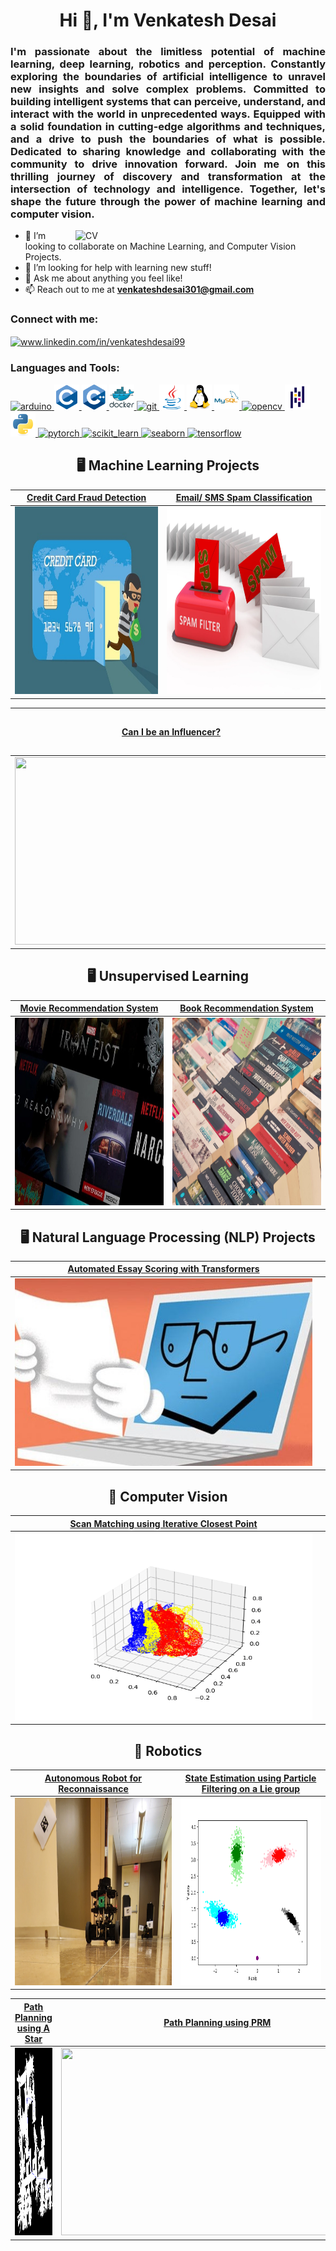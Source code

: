 <h1 align="center">Hi 👋, I'm Venkatesh Desai</h1>
<h3 align="justify">I'm passionate about the limitless potential of machine learning, deep learning, robotics and perception. Constantly exploring the boundaries of artificial intelligence to unravel new insights and solve complex problems. Committed to building intelligent systems that can perceive, understand, and interact with the world in unprecedented ways. Equipped with a solid foundation in cutting-edge algorithms and techniques, and a drive to push the boundaries of what is possible. Dedicated to sharing knowledge and collaborating with the community to drive innovation forward. Join me on this thrilling journey of discovery and transformation at the intersection of technology and intelligence. Together, let's shape the future through the power of machine learning and computer vision.</h3>

<img align="right" alt="CV" width="400" src="https://sgu.ac.id/wp-content/uploads/2020/12/1_QHxBLzMK7rp_5ysw77uK3A.gif">

- 👯 I’m looking to collaborate on Machine Learning, and Computer Vision Projects.
- 🤔 I’m looking for help with learning new stuff!
- 💬 Ask me about anything you feel like!
- 📫 Reach out to me at **venkateshdesai301@gmail.com**

<h3 align="left">Connect with me:</h3>
<p align="left">
<a href="https://linkedin.com/in/venkateshdesai99" target="blank"><img align="center" src="https://raw.githubusercontent.com/rahuldkjain/github-profile-readme-generator/master/src/images/icons/Social/linked-in-alt.svg" alt="www.linkedin.com/in/venkateshdesai99" height="30" width="40" /></a>
</p>

<h3 align="left">Languages and Tools:</h3>
<p align="left"> <a href="https://www.arduino.cc/" target="_blank" rel="noreferrer"> <img src="https://cdn.worldvectorlogo.com/logos/arduino-1.svg" alt="arduino" width="40" height="40"/> </a> <a href="https://www.cprogramming.com/" target="_blank" rel="noreferrer"> <img src="https://raw.githubusercontent.com/devicons/devicon/master/icons/c/c-original.svg" alt="c" width="40" height="40"/> </a> <a href="https://www.w3schools.com/cpp/" target="_blank" rel="noreferrer"> <img src="https://raw.githubusercontent.com/devicons/devicon/master/icons/cplusplus/cplusplus-original.svg" alt="cplusplus" width="40" height="40"/> </a> <a href="https://www.docker.com/" target="_blank" rel="noreferrer"> <img src="https://raw.githubusercontent.com/devicons/devicon/master/icons/docker/docker-original-wordmark.svg" alt="docker" width="40" height="40"/> </a> <a href="https://git-scm.com/" target="_blank" rel="noreferrer"> <img src="https://www.vectorlogo.zone/logos/git-scm/git-scm-icon.svg" alt="git" width="40" height="40"/> </a> <a href="https://www.java.com" target="_blank" rel="noreferrer"> <img src="https://raw.githubusercontent.com/devicons/devicon/master/icons/java/java-original.svg" alt="java" width="40" height="40"/> </a> <a href="https://www.linux.org/" target="_blank" rel="noreferrer"> <img src="https://raw.githubusercontent.com/devicons/devicon/master/icons/linux/linux-original.svg" alt="linux" width="40" height="40"/> </a> <a href="https://www.mysql.com/" target="_blank" rel="noreferrer"> <img src="https://raw.githubusercontent.com/devicons/devicon/master/icons/mysql/mysql-original-wordmark.svg" alt="mysql" width="40" height="40"/> </a> <a href="https://opencv.org/" target="_blank" rel="noreferrer"> <img src="https://www.vectorlogo.zone/logos/opencv/opencv-icon.svg" alt="opencv" width="40" height="40"/> </a> <a href="https://pandas.pydata.org/" target="_blank" rel="noreferrer"> <img src="https://raw.githubusercontent.com/devicons/devicon/2ae2a900d2f041da66e950e4d48052658d850630/icons/pandas/pandas-original.svg" alt="pandas" width="40" height="40"/> </a> <a href="https://www.python.org" target="_blank" rel="noreferrer"> <img src="https://raw.githubusercontent.com/devicons/devicon/master/icons/python/python-original.svg" alt="python" width="40" height="40"/> </a> <a href="https://pytorch.org/" target="_blank" rel="noreferrer"> <img src="https://www.vectorlogo.zone/logos/pytorch/pytorch-icon.svg" alt="pytorch" width="40" height="40"/> </a> <a href="https://scikit-learn.org/" target="_blank" rel="noreferrer"> <img src="https://upload.wikimedia.org/wikipedia/commons/0/05/Scikit_learn_logo_small.svg" alt="scikit_learn" width="40" height="40"/> </a> <a href="https://seaborn.pydata.org/" target="_blank" rel="noreferrer"> <img src="https://seaborn.pydata.org/_images/logo-mark-lightbg.svg" alt="seaborn" width="40" height="40"/> </a> <a href="https://www.tensorflow.org" target="_blank" rel="noreferrer"> <img src="https://www.vectorlogo.zone/logos/tensorflow/tensorflow-icon.svg" alt="tensorflow" width="40" height="40"/> </a> </p>

<!--<p><img align="left" src="https://github-readme-stats.vercel.app/api/top-langs?username=venkydesai&show_icons=true&locale=en&layout=compact" alt="venkydesai" /></p>

<p>&nbsp;<img align="center" src="https://github-readme-stats.vercel.app/api?username=venkydesai&show_icons=true&locale=en" alt="venkydesai" /></p>

<p><img align="center" src="https://github-readme-streak-stats.herokuapp.com/?user=venkydesai&" alt="venkydesai" /></p> -->


<!--## My Projects:-->

<h2 align = "center"> 🖥 Machine Learning Projects </h2>

| [Credit Card Fraud Detection](https://github.com/venkydesai/credit-card-fraud-detection)| [Email/ SMS Spam Classification](https://github.com/venkydesai/email-spam-classification)|
| :-:| :-:| 
| [<img src = "https://github.com/venkydesai/Profile_images/blob/main/Images/credit_card.jpeg" width = 500 height = 300/>](https://github.com/venkydesai/credit-card-fraud-detection)| [<img src="https://github.com/venkydesai/Profile_images/blob/main/Images/Spam.jpg" width = 500 height = 300/>](https://github.com/venkydesai/email-spam-classification)

| [Can I be an Influencer?](https://github.com/venkydesai/Can-I-be-an-Influencer)| [Airbnb House price prediction](https://github.com/venkydesai/credit-card-fraud-detection)|
| :-:| :-:|
| [<img src = "https://github.com/venkydesai/Profile_images/blob/main/Images/Influ.jpg" width = 500 height = 300/>](https://github.com/venkydesai/Airbnb-House-Price-Prediction)| [<img src="https://github.com/venkydesai/Profile_images/blob/main/Images/dataset-cover.jpg" width = 500 height = 300/>](https://github.com/venkydesai/Airbnb-House-Price-Prediction)

<h2 align = "center"> 🖥 Unsupervised Learning </h2>

| [Movie Recommendation System](https://github.com/venkydesai/movie-recommendation-system)| [Book Recommendation System](https://github.com/venkydesai/book-reccomendation-system)|
| :-:| :-:| 
| [<img src = "https://github.com/venkydesai/Profile_images/blob/main/Images/movie-recommendation.jpg" width = 500 height = 300/>](https://github.com/venkydesai/movie-recommendation-system)| [<img src="https://github.com/venkydesai/Profile_images/blob/main/Images/book.jpg" width = 500 height = 300/>](https://github.com/venkydesai/book-reccomendation-system)

<h2 align = "center"> 🖥 Natural Language Processing (NLP) Projects </h2>

| [Automated Essay Scoring with Transformers](https://github.com/suhasmaddali/English-Language-Learning-Prediction-with-AI-and-Machine-Learning)| |
| :-:| :-:|
| [<img src = "https://github.com/venkydesai/Profile_images/blob/main/Images/automated_essay_scoring.jpg" width = 500 height = 300/>](https://github.com/suhasmaddali/English-Language-Learning-Prediction-with-AI-and-Machine-Learning)|

<h2 align = "center"> 📸 Computer Vision </h2>

| [Scan Matching using Iterative Closest Point](https://github.com/venkydesai/Scan-matching-using-iterative-closest-point)| |
| :-:| :-:|
| [<img src = "https://github.com/venkydesai/Profile_images/blob/main/Images/2.gif" width = 500 height = 300/>](https://github.com/venkydesai/Scan-matching-using-iterative-closest-point)|

<h2 align = "center"> 🤖 Robotics </h2>

| [Autonomous Robot for Reconnaissance](https://github.com/venkydesai/Team-Splinter-Autonomous-Ground-Robot-For-Reconnaissance)| [State Estimation using Particle Filtering on a Lie group](https://github.com/venkydesai/state-estimation-using-particle-filter) 
| :-:| :-:|
| [<img src = "https://github.com/venkydesai/Profile_images/blob/main/Images/Rescue_robot.jpg" width = 500 height = 300/>](https://github.com/venkydesai/Team-Splinter-Autonomous-Ground-Robot-For-Reconnaissance)| [<img src = "https://github.com/venkydesai/state-estimation-using-particle-filter/blob/main/3_g.png" width = 500 height = 300/>](https://github.com/venkydesai/state-estimation-using-particle-filter)

| [Path Planning using A Star](https://github.com/venkydesai/A-star-path-planning)| [Path Planning using PRM](https://github.com/venkydesai/PRM-path-planning) 
| :-:| :-:|
| [<img src = "https://github.com/venkydesai/A-star-path-planning/blob/main/2_attach_2_b_3.png" width = 500 height = 300/>](https://github.com/venkydesai/A-star-path-planning)| [<img src = "https://github.com/venkydesai/PRM-path-planning/blob/main/PRM.gif" width = 500 height = 300/>](https://github.com/venkydesai/PRM-path-planning)
